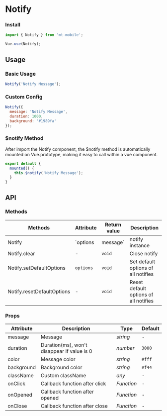 # Notify

### Install

``` javascript
import { Notify } from 'mt-mobile';

Vue.use(Notify);
```

## Usage

### Basic Usage

```js
Notify('Notify Message');
```

### Custom Config

```js
Notify({
  message: 'Notify Message',
  duration: 1000,
  background: '#1989fa'
});
```

### $notify Method

After import the Notify component, the $notify method is automatically mounted on Vue.prototype, making it easy to call within a vue component.

```js
export default {
  mounted() {
    this.$notify('Notify Message');
  }
}
```

## API

### Methods

| Methods | Attribute | Return value | Description |
|------|------|------|------|
| Notify | `options | message` | notify instance | Show notify |
| Notify.clear | - | `void` | Close notify |
| Notify.setDefaultOptions | `options` | `void` | Set default options of all notifies |
| Notify.resetDefaultOptions | - | `void` | Reset default options of all notifies |

### Props

| Attribute | Description | Type | Default |
|------|------|------|------|
| message | Message | *string* | - |
| duration | Duration(ms), won't disappear if value is 0 | *number* | `3000` |
| color | Message color | *string* | `#fff` |
| background | Background color | *string* | `#f44` |
| className | Custom className | *any* | - |
| onClick | Callback function after click | *Function* | - |
| onOpened | Callback function after opened | *Function* | - |
| onClose | Callback function after close | *Function* | - |
